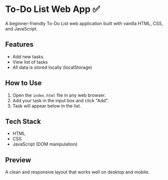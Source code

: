 
# To-Do List Web App ✅

A beginner-friendly To-Do List web application built with vanilla HTML, CSS, and JavaScript.

## Features
- Add new tasks
- View list of tasks
- All data is stored locally (localStorage)

## How to Use
1. Open the `index.html` file in any web browser.
2. Add your task in the input box and click "Add".
3. Task will appear below in the list.

## Tech Stack
- HTML
- CSS
- JavaScript (DOM manipulation)

## Preview
A clean and responsive layout that works well on desktop and mobile.

